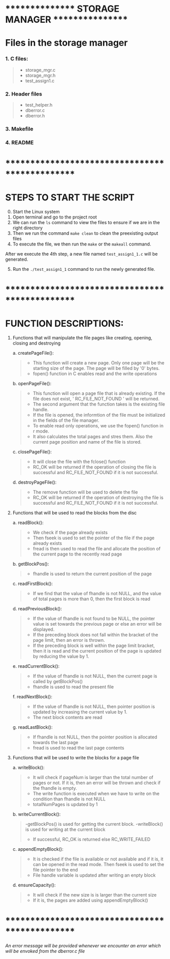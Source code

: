 # ************** STORAGE MANAGER *************** #

# Files in the storage manager #

###  1. C files:
 > - storage_mgr.c
 > - storage_mgr.h
 > - test_assign1.c
###  2. Header files
 > - test_helper.h
 > - dberror.c
 > - dberror.h
###   3. Makefile
###   4. README

# ********************************************** #

# STEPS TO START THE SCRIPT #

0. Start the Linux system
1. Open terminal and go to the project root
2. We can run the `ls` command to view the files to ensure if we are in the right directory
3. Then we run the command `make clean` to clean the preexisting output files
4. To execute the file, we then run the `make` or the `makeall` command.

After we execute the 4th step, a new file named `test_assign1_1.c` will be generated.

5. Run the `./test_assign1_1` command to run the newly generated file. 


# ********************************************** #

# FUNCTION DESCRIPTIONS: #

1.  Functions that will manipulate the file pages like creating, opening, closing and destroying 
 
    a. createPageFile():
       > - This function will create a new page. Only one page will be the starting size of the page. The page will be filled by '0' bytes.
       > - fopen() function in C enables read and the write operations 
    
    b. openPageFile():
       > - This function will open a page file that is already existing. If the file does not exist, ' RC_FILE_NOT_FOUND ' will be returned. 
       > - The second argument that the function takes is the existing file handle. 
       > - If the file is opened, the informtion of the file must be initialized in the fields of the file manager. 
       > - To enable read only operations, we use the fopen() function in r mode. 
       > - It also calculates the total pages and stres them. Also the current page position and name of the file is stored. 

    c. closePageFile():
       > - It will close the file with the fclose() function 
       > - RC_OK will be returned if the operation of closing the file is successful and RC_FILE_NOT_FOUND if it is not successful. 

    d.  destroyPageFile():
       > - The remove function will be used to  delete the file
       > - RC_OK will be returned if the operation of destroying the file is successful and RC_FILE_NOT_FOUND if it is not successful. 


2.  Functions that will be used to read the blocks from the disc

    a. readBlock():
       > - We check if the page already exists
       > - Then fseek is used to set the pointer of the file if the page already exists
       > - fread is then used to read the file and allocate the position of the current page to the recently read page

    b. getBlockPos():
       > - fhandle is used to return the current position of the page

    c. readFirstBlock():
       > - If we find that the value of fhandle is not NULL, and the value of total pages is more than 0, then the first block is read

    d. readPreviousBlock():
       > - If the value of fhandle is not found to be NULL,  the pointer value is set towards the previous page or else an error will be displayed.
       > - If the preceding block does not fall within the bracket of the page limit, then an error is thrown.
       > - If the  preceding block is well within the page limit bracket, then it is read and the current position of the page is updated by reducing the value by 1. 

    e. readCurrentBlock():
       > - If the value of fhandle is not NULL, then the current page is called by getBlockPos()
       > - fhandle is used to read the present file

    f. readNextBlock():
       > - If the value of fhandle is not NULL, then pointer position is updated by increasing the current value by 1. 
       > - The next block contents are read

    g. readLastBlock():
       > - If fhandle is not NULL, then the pointer position is allocated towards the last page
       > - fread is used to read the last page contents

3.  Functions that will be used to write the blocks for a page file

    a. writeBlock():
       > - It will check if pageNum is larger than the total number of pages or not. If it is, then an error will be thrown and check if the fhandle is empty.
       > - The write function is executed when we have to write on the condition than fhandle is not NULL
       > - totalNumPages is updated by 1

    b. writeCurrentBlock():
       > -getBlockPos() is used for getting the current block. 
       > -writeBlock() is used for writing at the current block
       > - If successful, RC_OK is returned else RC_WRITE_FAILED

	c. appendEmptyBlock():
       > - It is checked if the file is available or not available and if it is, it can be opened in the read mode. Then fseek is used to set the file pointer to the end
       > - File handle variable is updated after writing an enpty block

    d. ensureCapacity():
       > - It will check if the new size is  is larger than the current size
       > - If it is, the pages are added using appendEmptyBlock()


# ********************************************** #

*An error message will be provided whenever we encounter an error which will be envoked from the dberror.c file*    
